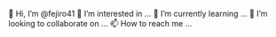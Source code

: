 👋 Hi, I’m @fejiro41
👀 I’m interested in ...
🌱 I’m currently learning ...
 💞️ I’m looking to collaborate on ...
 📫 How to reach me ...

<!---
fejiro41/fejiro41 is a ✨ special ✨ repository because its `README.md` (this file) appears on your GitHub profile.
You can click the Preview link to take a look at your changes.
--->
